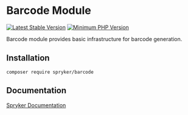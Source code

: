 # Barcode Module
[![Latest Stable Version](https://poser.pugx.org/spryker/barcode/v/stable.svg)](https://packagist.org/packages/spryker/barcode)
[![Minimum PHP Version](https://img.shields.io/badge/php-%3E%3D%207.4-8892BF.svg)](https://php.net/)

Barcode module provides basic infrastructure for barcode generation.

## Installation

```
composer require spryker/barcode
```

## Documentation

[Spryker Documentation](https://docs.spryker.com)
